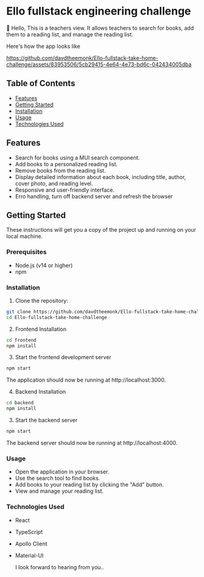 # Ello fullstack engineering challenge

👋 Hello, This is a teachers view. It allows teachers to search for books, add them to a reading list, and manage the reading list.

Here's how the app looks like

https://github.com/davdtheemonk/Ello-fullstack-take-home-challenge/assets/83953506/5cb29415-4e64-4e73-bd6c-042434005dba


## Table of Contents

- [Features](#features)
- [Getting Started](#getting-started)
- [Installation](#installation)
- [Usage](#usage)
- [Technologies Used](#technologies-used)

## Features

- Search for books using a MUI search component.
- Add books to a personalized reading list.
- Remove books from the reading list.
- Display detailed information about each book, including title, author, cover photo, and reading level.
- Responsive and user-friendly interface.
- Erro handling, turn off backend server and refresh the browser

## Getting Started

These instructions will get you a copy of the project up and running on your local machine.

### Prerequisites

- Node.js (v14 or higher)
- npm

### Installation

1. Clone the repository:

```bash
git clone https://github.com/davdtheemonk/Ello-fullstack-take-home-challenge.git
cd Ello-fullstack-take-home-challenge
```

2. Frontend Installation

```bash
cd frontend
npm install
```

3. Start the frontend development server

```bash
npm start
```

The application should now be running at http://localhost:3000.

4. Backend Installation

```bash
cd backend
npm install
```

3. Start the backend server

```bash
npm start
```

The backend server should now be running at http://localhost:4000.

### Usage

- Open the application in your browser.
- Use the search tool to find books.
- Add books to your reading list by clicking the "Add" button.
- View and manage your reading list.

### Technologies Used

- React
- TypeScript
- Apollo Client
- Material-UI

  I look forward to hearing from you..
